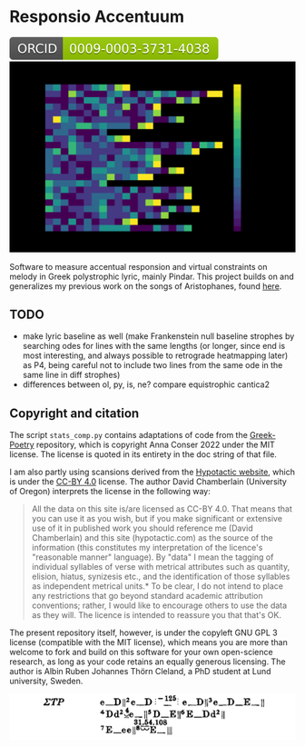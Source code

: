 # Responsio Accentuum 
[![ORCID](media/orcid-badge.svg)](https://orcid.org/0009-0003-3731-4038)
![](media/baseline_prose_py04.gif)

Software to measure accentual responsion and virtual constraints on melody in Greek polystrophic lyric, mainly Pindar. This project builds on and generalizes my previous work on the songs of Aristophanes, found [here](https://github.com/Urdatorn/aristophanis-cantica).

## TODO 

- make lyric baseline as well (make Frankenstein null baseline strophes by searching odes for lines with the same lengths (or longer, since end is most interesting, and always possible to retrograde heatmapping later) as P4, being careful not to include two lines from the same ode in the same line in diff strophes)
- differences between ol, py, is, ne? compare equistrophic cantica2


## Copyright and citation

The script `stats_comp.py` contains adaptations of code from the [Greek-Poetry](https://github.com/aconser/Greek-Poetry) repository, which is copyright Anna Conser 2022 under the MIT license. The license is quoted in its entirety in the doc string of that file.

I am also partly using scansions derived from the [Hypotactic website](https://hypotactic.com/latin/index.html), which is under the [CC-BY 4.0](https://creativecommons.org/licenses/by/4.0/) license. The author David Chamberlain (University of Oregon) interprets the license in the following way:

> All the data on this site is/are licensed as CC-BY 4.0. That means that you can use it as you wish, but if you make significant or extensive use of it in published work you should reference me (David Chamberlain) and this site (hypotactic.com) as the source of the information (this constitutes my interpretation of the licence's "reasonable manner" language). By "data" I mean the tagging of individual syllables of verse with metrical attributes such as quantity, elision, hiatus, synizesis etc., and the identification of those syllables as independent metrical units.* To be clear, I do not intend to place any restrictions that go beyond standard academic attribution conventions; rather, I would like to encourage others to use the data as they will. The licence is intended to reassure you that that's OK.

The present repository itself, however, is under the copyleft GNU GPL 3 license (compatible with the MIT license), which means you are more than welcome to fork and build on this software for your own open-science research, as long as your code retains an equally generous licensing. The author is Albin Ruben Johannes Thörn Cleland, a PhD student at Lund university, Sweden.

![](media/snell-fourth-pythian.png)